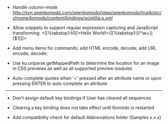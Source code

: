 - Handle column-mode
  http://svn.openkomodo.com/openkomodo/view/openkomodo/trunk/src/chrome/komodo/content/bindings/scintilla.p.xml

- Allow snippets to support regular expression capturing and JavaScript
  transforming:
  <[[%tabstop1:h1]]>Hello World!</[[%tabstop1:[(^\w+)][$1]]]>

- Add menu items for commands; add HTML encode, decode; add URL encode,
  decode;

- Use ko.uriparse.getMappedPath to determine the location for an image in CSS
  previews as well as all supported preview modules

- Auto-complete quotes when '=' pressed after an attribute name or upon
  pressing ENTER to auto-complete an attribute

---

- Don't assign default key bindings if User has cleared all sequences

- Clearing a key binding does not take effect until Komodo is restarted

- Add compatibility check for default Abbreviations folder (Samples x.x.x)
